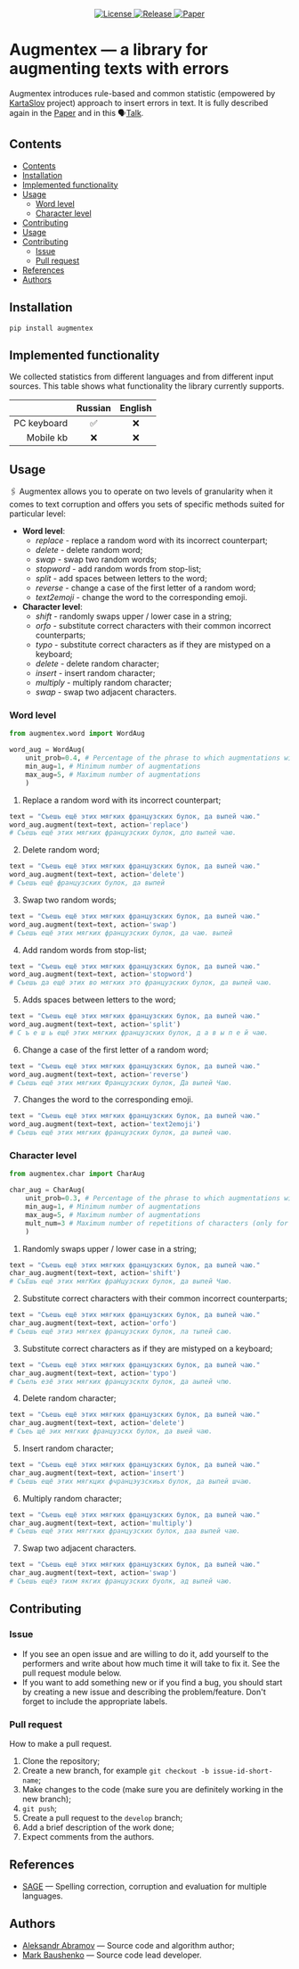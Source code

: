 <p align="center">
    <a href="https://github.com/ai-forever/augmentex/blob/main/LICENSE">
    <img alt="License" src="https://img.shields.io/badge/License-MIT-yellow.svg">
    </a>
    <a href="https://github.com/ai-forever/augmentex/releases">
    <img alt="Release" src="https://img.shields.io/badge/release-v1.0.0-blue">
    </a>
    <a href="https://arxiv.org/abs/2308.09435">
    <img alt="Paper" src="https://img.shields.io/badge/arXiv-2308.09435-red">
    </a>
<!--     <a href="https://github.com/ai-forever/augmentex/issues">
    <img alt="Issues" src="https://img.shields.io/github/issues/ai-forever/augmentex-green">
    </a> -->
</p>

# Augmentex — a library for augmenting texts with errors
Augmentex introduces rule-based and common statistic (empowered by [KartaSlov](https://kartaslov.ru) project) 
approach to insert errors in text. It is fully described again in the [Paper](https://www.dialog-21.ru/media/5914/martynovnplusetal056.pdf)
and in this 🗣️[Talk](https://youtu.be/yFfkV0Qjuu0?si=XmKfocCSLnKihxS_).

## Contents
- [Contents](#contents)
- [Installation](#installation)
- [Implemented functionality](#implemented-functionality)
- [Usage](#usage)
    - [Word level](#word-level)
    - [Character level](#character-level)
- [Contributing](#contributing)
- [Usage](#usage)
- [Contributing](#contributing)
    - [Issue](#issue)
    - [Pull request](#pull-request)
- [References](#references)
- [Authors](#authors)

## Installation
```commandline
pip install augmentex
```

## Implemented functionality
We collected statistics from different languages and from different input sources. This table shows what functionality the library currently supports.

|             | Russian     | English     |
| -----------:|:-----------:|:-----------:|
| PC keyboard |      ✅     |      ❌     |
| Mobile kb   |      ❌     |      ❌     |

## Usage
🖇️ Augmentex allows you to operate on two levels of granularity when it comes to text corruption and offers you sets of 
specific methods suited for particular level:
- **Word level**:
  - _replace_ - replace a random word with its incorrect counterpart;
  - _delete_ - delete random word;
  - _swap_ - swap two random words;
  - _stopword_ - add random words from stop-list;
  - _split_ - add spaces between letters to the word;
  - _reverse_ - change a case of the first letter of a random word;
  - _text2emoji_ - change the word to the corresponding emoji.
- **Character level**:
  - _shift_ - randomly swaps upper / lower case in a string;
  - _orfo_ - substitute correct characters with their common incorrect counterparts;
  - _typo_ - substitute correct characters as if they are mistyped on a keyboard;
  - _delete_ - delete random character;
  - _insert_ - insert random character;
  - _multiply_ - multiply random character;
  - _swap_ - swap two adjacent characters.

### **Word level**
```python
from augmentex.word import WordAug

word_aug = WordAug(
    unit_prob=0.4, # Percentage of the phrase to which augmentations will be applied
    min_aug=1, # Minimum number of augmentations
    max_aug=5, # Maximum number of augmentations
    )
```

1. Replace a random word with its incorrect counterpart;
```python
text = "Съешь ещё этих мягких французских булок, да выпей чаю."
word_aug.augment(text=text, action='replace')
# Съешь ещё этих мягких французских булок, дло выпей чаю.
```

2. Delete random word;
```python
text = "Съешь ещё этих мягких французских булок, да выпей чаю."
word_aug.augment(text=text, action='delete')
# Съешь ещё французских булок, да выпей
```

3. Swap two random words;
```python
text = "Съешь ещё этих мягких французских булок, да выпей чаю."
word_aug.augment(text=text, action='swap')
# Съешь ещё этих мягких французских булок, да чаю. выпей
```

4. Add random words from stop-list;
```python
text = "Съешь ещё этих мягких французских булок, да выпей чаю."
word_aug.augment(text=text, action='stopword')
# Съешь да ещё этих во мягких это французских булок, да выпей чаю.
```

5. Adds spaces between letters to the word;
```python
text = "Съешь ещё этих мягких французских булок, да выпей чаю."
word_aug.augment(text=text, action='split')
# С ъ е ш ь ещё этих мягких французских булок, д а в ы п е й чаю.
```

6. Change a case of the first letter of a random word;
```python
text = "Съешь ещё этих мягких французских булок, да выпей чаю."
word_aug.augment(text=text, action='reverse')
# Съешь ещё этих мягких Французских булок, Да выпей Чаю.
```

7. Changes the word to the corresponding emoji.
```python
text = "Съешь ещё этих мягких французских булок, да выпей чаю."
word_aug.augment(text=text, action='text2emoji')
# Съешь ещё этих мягких французских булок, да выпей чаю.
```

### **Character level**
```python
from augmentex.char import CharAug

char_aug = CharAug(
    unit_prob=0.3, # Percentage of the phrase to which augmentations will be applied
    min_aug=1, # Minimum number of augmentations
    max_aug=5, # Maximum number of augmentations
    mult_num=3 # Maximum number of repetitions of characters (only for the multiply method)
    )
```

1. Randomly swaps upper / lower case in a string;
```python
text = "Съешь ещё этих мягких французских булок, да выпей чаю."
char_aug.augment(text=text, action='shift')
# СъЕшь ещё этих мягКих фраНцузских булок, да выпей Чаю.
```

2. Substitute correct characters with their common incorrect counterparts;
```python
text = "Съешь ещё этих мягких французских булок, да выпей чаю."
char_aug.augment(text=text, action='orfo')
# Съешь ещё этиз мягкех французских булок, ла тыпей саю.
```

3. Substitute correct characters as if they are mistyped on a keyboard;
```python
text = "Съешь ещё этих мягких французских булок, да выпей чаю."
char_aug.augment(text=text, action='typo')
# Съель езё этих мягких французскпх булок, да аыпей чпю.
```

4. Delete random character;
```python
text = "Съешь ещё этих мягких французских булок, да выпей чаю."
char_aug.augment(text=text, action='delete')
# Съеь щё эих мягких французскх булок, да выей чаю.
```

5. Insert random character;
```python
text = "Съешь ещё этих мягких французских булок, да выпей чаю."
char_aug.augment(text=text, action='insert')
# Съешь ещё этих мягкцих фчранцэузскиьх булок, да выпей шчаю.
```

6. Multiply random character;
```python
text = "Съешь ещё этих мягких французских булок, да выпей чаю."
char_aug.augment(text=text, action='multiply')
# Съешь ещё этих мяггких французских булок, даа выпей чаю.
```

7. Swap two adjacent characters.
```python
text = "Съешь ещё этих мягких французских булок, да выпей чаю."
char_aug.augment(text=text, action='swap')
# Съешь ещёэ тихм якгих французских буолк, ад выпей чаю.
```

## Contributing
### Issue
- If you see an open issue and are willing to do it, add yourself to the performers and write about how much time it will take to fix it. See the pull request module below.
- If you want to add something new or if you find a bug, you should start by creating a new issue and describing the problem/feature. Don't forget to include the appropriate labels.

### Pull request
How to make a pull request.
1. Clone the repository;
2. Create a new branch, for example `git checkout -b issue-id-short-name`;
3. Make changes to the code (make sure you are definitely working in the new branch);
4. `git push`;
5. Create a pull request to the `develop` branch;
6. Add a brief description of the work done;
7. Expect comments from the authors.

## References
- [SAGE](https://github.com/ai-forever/sage) — Spelling correction, corruption and evaluation for multiple languages.

## Authors
- [Aleksandr Abramov](https://github.com/Ab1992ao) — Source code and algorithm author;
- [Mark Baushenko](https://github.com/e0xextazy) — Source code lead developer.
